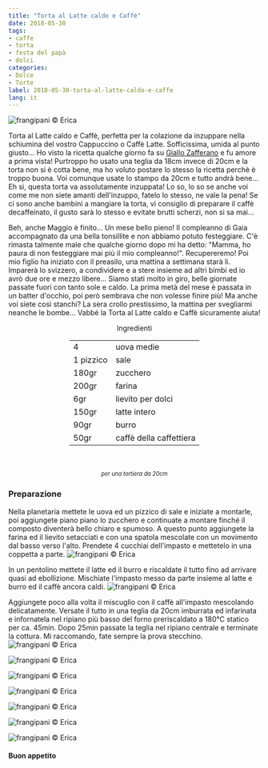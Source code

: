 ```yaml
---
title: "Torta al Latte caldo e Caffè"
date: 2018-05-30
tags:
- caffe
- torta
- festa del papà
- dolci
categories:
- Dolce
- Torte
label: 2018-05-30-torta-al-latte-caldo-e-caffe
lang: it
---
```

![](header.jpg "frangipani © Erica")

Torta al Latte caldo e Caffè, perfetta per la colazione da inzuppare nella schiumina del vostro Cappuccino o Caffè Latte. Sofficissima, umida al punto giusto... Ho visto la ricetta qualche giorno fa su <a href="https://ricette.giallozafferano.it/Torta-al-latte-caldo-e-caffe.html" target="_blank">Giallo Zafferano</a> e fu amore a prima vista! Purtroppo ho usato una teglia da 18cm invece di 20cm e la torta non si è cotta bene, ma ho voluto postare lo stesso la ricetta perchè è troppo buona. Voi comunque usate lo stampo da 20cm e tutto andrà bene... Eh si, questa torta va assolutamente inzuppata! Lo so, lo so se anche voi come me non siete amanti dell'inzuppo, fatelo lo stesso, ne vale la pena! Se ci sono anche bambini a mangiare la torta, vi consiglio di preparare il caffè decaffeinato, il gusto sarà lo stesso e evitate brutti scherzi, non si sa mai...

Beh, anche Maggio è finito... Un mese bello pieno! Il compleanno di Gaia accompagnato da una bella tonsillite e non abbiamo potuto festeggiare. C'è rimasta talmente male che qualche giorno dopo mi ha detto: "Mamma, ho paura di non festeggiare mai più il mio compleanno!". Recupereremo! Poi mio figlio ha iniziato con il preasilo, una mattina a settimana starà li. Imparerà lo svizzero, a condividere e a stere insieme ad altri bimbi ed io avrò due ore e mezzo libere... Siamo stati molto in giro, belle giornate passate fuori con tanto sole e caldo. La prima metà del mese è passata in un batter d'occhio, poi però sembrava che non volesse finire più! Ma anche voi siete così stanchi? La sera crollo prestissimo, la mattina per svegliarmi neanche le bombe... Vabbé la Torta al Latte caldo e Caffè sicuramente aiuta!

<div id="wrapper" style="text-align: center">
  <div id="yourdiv" style="display: inline-block;">
    <div class="ingredients">
      <div class="ingredients-title">Ingredienti</div>
      <table>
        <tbody>
          <tr>
           <td>4</td>
            <td>uova medie</td>
          </tr>
          <tr>
            <td>1 pizzico</td>
            <td>sale</td>
          </tr>
          <tr>
            <td>180gr</td>
            <td>zucchero</td>
          </tr>
          <tr>
            <td>200gr</td>
            <td>farina</td>
          </tr>
          <tr>
            <td>6gr</td>
            <td>lievito per dolci</td>
          </tr>
          <tr>
            <td>150gr</td>
            <td>latte intero</td>
          </tr>
          <tr>
            <td>90gr</td>
            <td>burro</td>
          </tr>
          <tr>
            <td>50gr</td>
            <td>caffè della caffettiera</td>
        </tbody>
      </table>
      <br></br>
      <i class="pull-right" style="font-size: 80%;">per una tortiera da 20cm</i>
    </div>
  </div>
</div>


<h3>
  <font color="grey">
    <i class="fa fa-cogs"></i>
  </font> Preparazione
</h3>

Nella planetaria mettete le uova ed un pizzico di sale e iniziate a montarle, poi aggiungete piano piano lo zucchero e continuate a montare finché il composto diventerà bello chiaro e spumoso. A questo punto aggiungete la farina ed il lievito setacciati e con una spatola mescolate con un movimento dal basso verso l'alto. Prendete 4 cucchiai dell'impasto e mettetelo in una coppetta a parte.
![](impasto.jpg "frangipani © Erica")

In un pentolino mettete il latte ed il burro e riscaldate il tutto fino ad arrivare quasi ad ebollizione. Mischiate l'impasto messo da parte insieme al latte e burro ed il caffè ancora caldi.
![](caffe.jpg "frangipani © Erica")

Aggiungete poco alla volta il miscuglio con il caffè all'impasto mescolando delicatamente. Versate il tutto in una teglia da 20cm imburrata ed infarinata e infornatela nel ripiano più basso del forno preriscaldato a 180°C statico per ca. 45min. Dopo 25min passate la teglia nel ripiano centrale e terminate la cottura. Mi raccomando, fate sempre la prova stecchino. 
![](risultato1.jpg "frangipani © Erica")

![](risultato2.jpg "frangipani © Erica")

![](risultato3.jpg "frangipani © Erica")

![](risultato4.jpg "frangipani © Erica")

![](risultato5.jpg "frangipani © Erica")

![](risultato6.jpg "frangipani © Erica")

![](risultato7.jpg "frangipani © Erica")

<h4>Buon appetito
  <font color="red">
    <i class="fa fa-smile-o"></i>
  </font>
</h4>